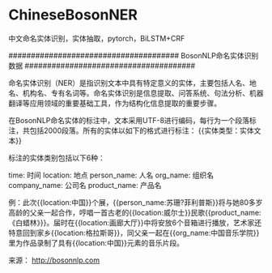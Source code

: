 # ChineseBosonNER
中文命名实体识别，实体抽取，pytorch，BiLSTM+CRF

######################################
       BosonNLP命名实体识别数据
######################################

命名实体识别（NER）是指识别文本中具有特定意义的实体，主要包括人名、地名、机构名、专有名词等。命名实体识别是信息提取、问答系统、句法分析、机器翻译等应用领域的重要基础工具，作为结构化信息提取的重要步骤。

在BosonNLP命名实体的标注中，文本采用UTF-8进行编码，每行为一个段落标注，共包括2000段落。所有的实体以如下的格式进行标注：
{{实体类型：实体文本}}

标注的实体类别包括以下6种：

time: 时间
location: 地点
person_name: 人名
org_name: 组织名
company_name: 公司名
product_name: 产品名

例：此次{{location:中国}}个展，{{person_name:苏珊?菲利普斯}}将与她80多岁高龄的父亲一起合作，哼唱一首古老的{{location:威尔士}}民歌{{product_name:《白蜡林》}}。届时在{{location:画廊大厅}}中将安放6个音箱进行播放，艺术家还特意回到家乡{{location:格拉斯哥}}，同父亲一起在{{org_name:中国音乐学院}}里为作品录制了具有{{location:中国}}元素的音乐片段。

来源：
http://bosonnlp.com

